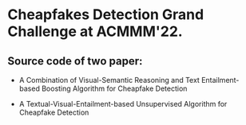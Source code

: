 # Cheapfakes Detection Grand Challenge at ACMMM'22.

## Source code of two paper:
- A Combination of Visual-Semantic Reasoning and Text Entailment-based Boosting Algorithm for Cheapfake Detection

- A Textual-Visual-Entailment-based Unsupervised Algorithm for Cheapfake Detection
